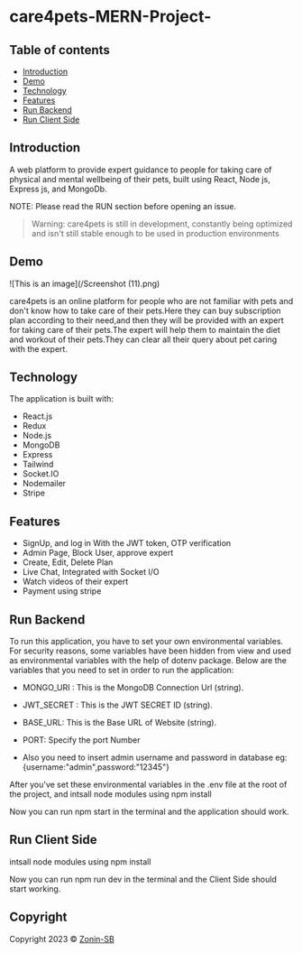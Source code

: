 # care4pets-MERN-Project-



## Table of contents

- [Introduction](#introduction)
- [Demo](#demo)
- [Technology](#technology)
- [Features](#features)
- [Run&nbsp;Backend](#runbackend)
- [Run&nbsp;Client&nbsp;Side](#runclientside)


## Introduction

A  web platform to provide expert guidance to people for taking care of physical and mental wellbeing of their pets, built using React, Node js, Express js, and MongoDb.

NOTE: Please read the RUN section before opening an issue.
>Warning: care4pets is still in development, constantly being optimized and isn't still stable enough to be used in production environments
## Demo

![This is an image](/Screenshot (11).png)

care4pets is an online platform for people who are not familiar with pets and don't know how to take care of their pets.Here they can buy subscription plan according to their need,and then they will be provided with an expert for taking care of their pets.The expert will help them to maintain the diet and workout of their pets.They  can clear all their query about pet caring with the expert.



## Technology

The application is built with:

- React.js
- Redux
- Node.js
- MongoDB
- Express
- Tailwind
- Socket.IO
- Nodemailer
- Stripe


## Features

- SignUp, and log in With the JWT token, OTP verification
- Admin Page, Block User, approve expert
- Create, Edit, Delete Plan
- Live Chat, Integrated with Socket I/O
- Watch videos of their expert
- Payment using stripe 


## Run&nbsp;Backend

To run this application, you have to set your own environmental variables. For security reasons, some variables have been hidden from view and used as environmental variables with the help of dotenv package. Below are the variables that you need to set in order to run the application:

- MONGO_URI : This is the MongoDB Connection Url (string).

- JWT_SECRET : This is the JWT SECRET ID (string).

- BASE_URL: This is the Base URL of Website (string).

- PORT: Specify the port Number

- Also you need to insert admin username and password in database eg:{username:"admin",password:"12345"}

After you've set these environmental variables in the .env file at the root of the project, and intsall node modules using npm install

Now you can run npm start in the terminal and the application should work.


## Run&nbsp;Client&nbsp;Side

intsall node modules using npm install

Now you can run npm run dev in the terminal and the Client Side should start working.

## Copyright

Copyright 2023 © [Zonin-SB](https://github.com/Zonin-SB)
